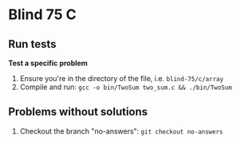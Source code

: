 # Blind 75 C

## Run tests

**Test a specific problem**

1. Ensure you're in the directory of the file, i.e. `blind-75/c/array`
2. Compile and run: `gcc -o bin/TwoSum two_sum.c && ./bin/TwoSum`

## Problems without solutions

1. Checkout the branch "no-answers": `git checkout no-answers`

